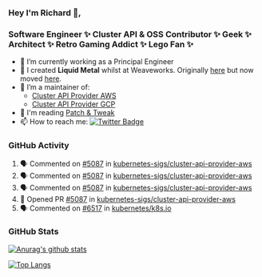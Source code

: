 ### Hey I'm Richard 👋, 

<h3 align="left">Software Engineer ✨ Cluster API & OSS Contributor ✨ Geek ✨ Architect ✨ Retro Gaming Addict ✨ Lego Fan ✨</h3>

- 🔭 I’m currently working as a Principal Engineer
- 📯 I created **Liquid Metal** whilst at Weaveworks. Originally [here](https://github.com/weaveworks-liquidmetal) but now moved [here](https://github.com/liquidmetal-dev).
- 👯 I’m a maintainer of:
  -  [Cluster API Provider AWS](https://github.com/kubernetes-sigs/cluster-api-provider-aws)
  -  [Cluster API Provider GCP](https://github.com/kubernetes-sigs/cluster-api-provider-gcp)
- 💬 I'm reading [Patch & Tweak](https://bjooks.com/products/patch-tweak-exploring-modular-synthesis)
- 📫 How to reach me: [![Twitter Badge](https://img.shields.io/badge/-@fruit_case-00acee?style=flat&logo=Twitter&logoColor=white)](https://twitter.com/intent/follow?screen_name=fruit_case "Follow on Twitter")

### GitHub Activity 

<!--START_SECTION:activity-->
1. 🗣 Commented on [#5087](https://github.com/kubernetes-sigs/cluster-api-provider-aws/pull/5087#issuecomment-2271328511) in [kubernetes-sigs/cluster-api-provider-aws](https://github.com/kubernetes-sigs/cluster-api-provider-aws)
2. 🗣 Commented on [#5087](https://github.com/kubernetes-sigs/cluster-api-provider-aws/pull/5087#issuecomment-2271274582) in [kubernetes-sigs/cluster-api-provider-aws](https://github.com/kubernetes-sigs/cluster-api-provider-aws)
3. 🗣 Commented on [#5087](https://github.com/kubernetes-sigs/cluster-api-provider-aws/pull/5087#issuecomment-2271273557) in [kubernetes-sigs/cluster-api-provider-aws](https://github.com/kubernetes-sigs/cluster-api-provider-aws)
4. 💪 Opened PR [#5087](https://github.com/kubernetes-sigs/cluster-api-provider-aws/pull/5087) in [kubernetes-sigs/cluster-api-provider-aws](https://github.com/kubernetes-sigs/cluster-api-provider-aws)
5. 🗣 Commented on [#6517](https://github.com/kubernetes/k8s.io/pull/6517#issuecomment-2271116498) in [kubernetes/k8s.io](https://github.com/kubernetes/k8s.io)
<!--END_SECTION:activity-->

### GitHub Stats

[![Anurag's github stats](https://github-readme-stats.vercel.app/api?username=richardcase&count_private=true&show_icons=true)](https://github.com/anuraghazra/github-readme-stats)

[![Top Langs](https://github-readme-stats.vercel.app/api/top-langs/?username=richardcase&hide=html&layout=compact)](https://github.com/anuraghazra/github-readme-stats)
